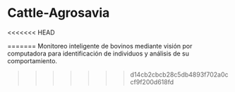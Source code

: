 # Cattle-Agrosavia
<<<<<<< HEAD

=======
Monitoreo inteligente de bovinos mediante visión por computadora para identificación de individuos y análisis de su comportamiento.
>>>>>>> d14cb2cbcb28c5db4893f702a0ccf9f200d618fd
